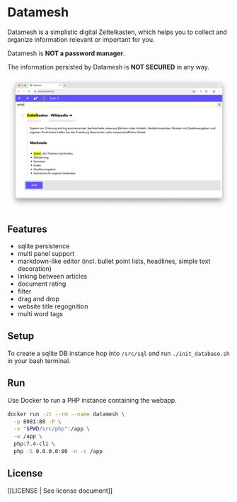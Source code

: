 # Datamesh

Datamesh is a simplistic digital Zettelkasten, which helps you to collect and organize information relevant or important for you.

Datamesh is **NOT a password manager**.

The information persisted by Datamesh is **NOT SECURED** in any way.

![Filter screenshot](docs/screenshots/v1/filter.png)

## Features

- sqlite persistence
- multi panel support
- markdown-like editor (incl. bullet point lists, headlines, simple text decoration)
- linking between articles
- document rating
- filter
- drag and drop
- website title regognition
- multi word tags

## Setup

To create a sqlite DB instance hop into `/src/sql` and run `./init_database.sh` in your bash terminal.

## Run

Use Docker to run a PHP instance containing the webapp.

```bash
docker run -it --rm --name datamesh \
  -p 8081:80 -P \
  -v "$PWD/src/php":/app \
  -w /app \
  php:7.4-cli \
  php -S 0.0.0.0:80 -n -c /app
```

## License

[[LICENSE | See license document]]
